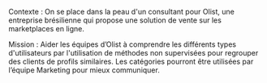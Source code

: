 Contexte :
On se place dans la peau d'un consultant pour Olist, une entreprise brésilienne qui propose une solution de vente sur les marketplaces en ligne.

Mission :
Aider les équipes d’Olist à comprendre les différents types d'utilisateurs par l'utilisation de méthodes non supervisées pour regrouper des clients de profils similaires.
Les catégories pourront être utilisées par l’équipe Marketing pour mieux communiquer.
